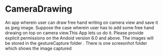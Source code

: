 # CameraDrawing
An app wherein user can draw free hand writing on camera view and save it as jpeg image.
Suppose the case wherein user has to add some free hand drwaing on top on camera view.This App lets us do it.
Please provide explicit permissions on the Andoid version 6.0 and above.
The images will be stored in the gestureCapture folder .
There is one screesnhot folder which shows the image captured
